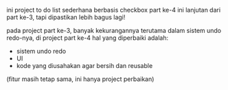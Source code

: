 ini project to do list sederhana berbasis checkbox part ke-4
ini lanjutan dari part ke-3, tapi dipastikan lebih bagus lagi!

pada project part ke-3, banyak kekurangannya terutama dalam sistem undo redo-nya, di project part ke-4 hal yang diperbaiki adalah:
- sistem undo redo
- UI
- kode yang diusahakan agar bersih dan reusable

(fitur masih tetap sama, ini hanya project perbaikan)
